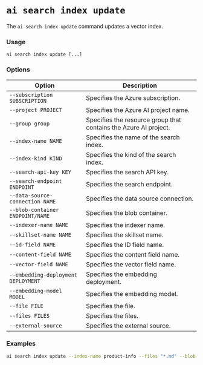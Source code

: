 # `ai search index update`

The `ai search index update` command updates a vector index.

### Usage
```
ai search index update [...]
```

### Options
| Option | Description |
| --- | --- |
| `--subscription SUBSCRIPTION` | Specifies the Azure subscription. |
| `--project PROJECT` | Specifies the Azure AI project name. |
| `--group group` | Specifies the resource group that contains the Azure AI project. |
| `--index-name NAME` | Specifies the name of the search index. |
| `--index-kind KIND` | Specifies the kind of the search index. |
| `--search-api-key KEY` | Specifies the search API key. |
| `--search-endpoint ENDPOINT` | Specifies the search endpoint. |
| `--data-source-connection NAME` | Specifies the data source connection. |
| `--blob-container ENDPOINT/NAME` | Specifies the blob container. |
| `--indexer-name NAME` | Specifies the indexer name. |
| `--skillset-name NAME` | Specifies the skillset name. |
| `--id-field NAME` | Specifies the ID field name. |
| `--content-field NAME` | Specifies the content field name. |
| `--vector-field NAME` | Specifies the vector field name. |
| `--embedding-deployment DEPLOYMENT` | Specifies the embedding deployment. |
| `--embedding-model MODEL` | Specifies the embedding model. |
| `--file FILE` | Specifies the file. |
| `--files FILES` | Specifies the files. |
| `--external-source` | Specifies the external source. |

### Examples
``` bash title="Update a search index with files from a blob container"
ai search index update --index-name product-info --files "*.md" --blob-container https://crbn.blob.core.windows.net/product-info
```
